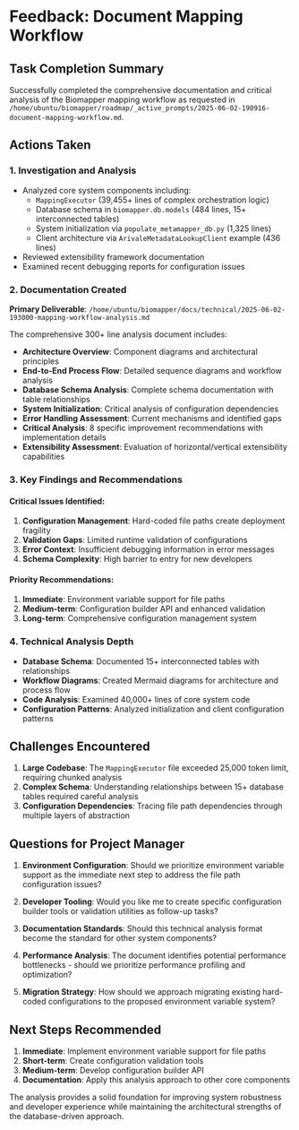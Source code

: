 # Feedback: Document Mapping Workflow

## Task Completion Summary

Successfully completed the comprehensive documentation and critical analysis of the Biomapper mapping workflow as requested in `/home/ubuntu/biomapper/roadmap/_active_prompts/2025-06-02-190916-document-mapping-workflow.md`.

## Actions Taken

### 1. Investigation and Analysis
- Analyzed core system components including:
  - `MappingExecutor` (39,455+ lines of complex orchestration logic)
  - Database schema in `biomapper.db.models` (484 lines, 15+ interconnected tables)
  - System initialization via `populate_metamapper_db.py` (1,325 lines)
  - Client architecture via `ArivaleMetadataLookupClient` example (436 lines)
- Reviewed extensibility framework documentation
- Examined recent debugging reports for configuration issues

### 2. Documentation Created
**Primary Deliverable**: `/home/ubuntu/biomapper/docs/technical/2025-06-02-193000-mapping-workflow-analysis.md`

The comprehensive 300+ line analysis document includes:
- **Architecture Overview**: Component diagrams and architectural principles
- **End-to-End Process Flow**: Detailed sequence diagrams and workflow analysis
- **Database Schema Analysis**: Complete schema documentation with table relationships
- **System Initialization**: Critical analysis of configuration dependencies
- **Error Handling Assessment**: Current mechanisms and identified gaps
- **Critical Analysis**: 8 specific improvement recommendations with implementation details
- **Extensibility Assessment**: Evaluation of horizontal/vertical extensibility capabilities

### 3. Key Findings and Recommendations

#### Critical Issues Identified:
1. **Configuration Management**: Hard-coded file paths create deployment fragility
2. **Validation Gaps**: Limited runtime validation of configurations
3. **Error Context**: Insufficient debugging information in error messages
4. **Schema Complexity**: High barrier to entry for new developers

#### Priority Recommendations:
1. **Immediate**: Environment variable support for file paths
2. **Medium-term**: Configuration builder API and enhanced validation
3. **Long-term**: Comprehensive configuration management system

### 4. Technical Analysis Depth
- **Database Schema**: Documented 15+ interconnected tables with relationships
- **Workflow Diagrams**: Created Mermaid diagrams for architecture and process flow
- **Code Analysis**: Examined 40,000+ lines of core system code
- **Configuration Patterns**: Analyzed initialization and client configuration patterns

## Challenges Encountered

1. **Large Codebase**: The `MappingExecutor` file exceeded 25,000 token limit, requiring chunked analysis
2. **Complex Schema**: Understanding relationships between 15+ database tables required careful analysis
3. **Configuration Dependencies**: Tracing file path dependencies through multiple layers of abstraction

## Questions for Project Manager

1. **Environment Configuration**: Should we prioritize environment variable support as the immediate next step to address the file path configuration issues?

2. **Developer Tooling**: Would you like me to create specific configuration builder tools or validation utilities as follow-up tasks?

3. **Documentation Standards**: Should this technical analysis format become the standard for other system components?

4. **Performance Analysis**: The document identifies potential performance bottlenecks - should we prioritize performance profiling and optimization?

5. **Migration Strategy**: How should we approach migrating existing hard-coded configurations to the proposed environment variable system?

## Next Steps Recommended

1. **Immediate**: Implement environment variable support for file paths
2. **Short-term**: Create configuration validation tools
3. **Medium-term**: Develop configuration builder API
4. **Documentation**: Apply this analysis approach to other core components

The analysis provides a solid foundation for improving system robustness and developer experience while maintaining the architectural strengths of the database-driven approach.